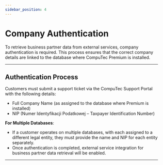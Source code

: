 ```yaml
---
sidebar_position: 4
---
```


# Company Authentication

To retrieve business partner data from external services, company authentication is required. This process ensures that the correct company details are linked to the database where CompuTec Premium is installed.

---

## Authentication Process

Customers must submit a support ticket via the CompuTec Support Portal with the following details:

- Full Company Name (as assigned to the database where Premium is installed)
- NIP (Numer Identyfikacji Podatkowej – Taxpayer Identification Number)

**For Multiple Databases**:

- If a customer operates on multiple databases, with each assigned to a different legal entity, they must provide the name and NIP for each entity separately.
- Once authentication is completed, external service integration for business partner data retrieval will be enabled.

---
